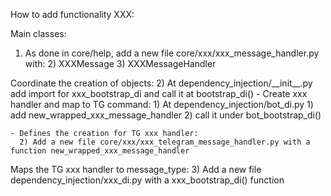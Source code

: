 How to add functionality XXX:

Main classes: 
1) As done in core/help, add a new file core/xxx/xxx_message_handler.py with:
   2) XXXMessage 
   3) XXXMessageHandler 

Coordinate the creation of objects:
2) At dependency_injection/\_\_init__.py add import for xxx_bootstrap_di and call it at bootstrap_di()
    - Create xxx handler and map to TG command:
      1) At dependency_injection/bot_di.py
         1) add new_wrapped_xxx_message_handler 
         2) call it under bot_bootstrap_di()
    
    - Defines the creation for TG xxx handler: 
      2) Add a new file core/xxx/xxx_telegram_message_handler.py with a function new_wrapped_xxx_message_handler

Maps the TG xxx handler to message_type:
3) Add a new file dependency_injection/xxx_di.py with a xxx_bootstrap_di() function
